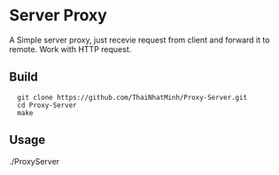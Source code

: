 # Server Proxy
A Simple server proxy, just recevie request from client and forward it to remote. Work with HTTP request.

## Build
```
  git clone https://github.com/ThaiNhatMinh/Proxy-Server.git
  cd Proxy-Server
  make
 ```
## Usage
 ./ProxyServer <proxy port> <max thread>
